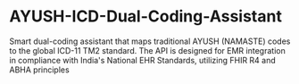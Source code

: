 # AYUSH-ICD-Dual-Coding-Assistant
Smart dual-coding assistant that maps traditional AYUSH (NAMASTE) codes to the global ICD-11 TM2 standard. The API is designed for EMR integration in compliance with India's National EHR Standards, utilizing FHIR R4 and ABHA principles
